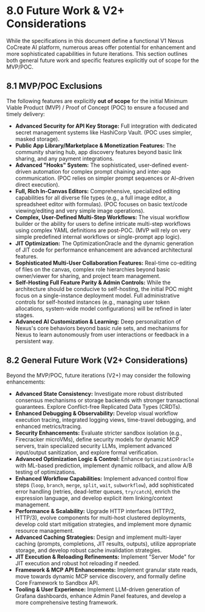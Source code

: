 # 8.0 Future Work & V2+ Considerations

While the specifications in this document define a functional V1 Nexus CoCreate AI platform, numerous areas offer potential for enhancement and more sophisticated capabilities in future iterations. This section outlines both general future work and specific features explicitly out of scope for the MVP/POC.

## 8.1 MVP/POC Exclusions

The following features are explicitly **out of scope** for the initial Minimum Viable Product (MVP) / Proof of Concept (POC) to ensure a focused and timely delivery:

*   **Advanced Security for API Key Storage:** Full integration with dedicated secret management systems like HashiCorp Vault. (POC uses simpler, masked storage).
*   **Public App Library/Marketplace & Monetization Features:** The community sharing hub, app discovery features beyond basic link sharing, and any payment integrations.
*   **Advanced "Hooks" System:** The sophisticated, user-defined event-driven automation for complex prompt chaining and inter-app communication. (POC relies on simpler prompt sequences or AI-driven direct execution).
*   **Full, Rich In-Canvas Editors:** Comprehensive, specialized editing capabilities for all diverse file types (e.g., a full image editor, a spreadsheet editor with formulas). (POC focuses on basic text/code viewing/editing and very simple image operations).
*   **Complex, User-Defined Multi-Step Workflows:** The visual workflow builder or the ability for users to define intricate multi-step workflows using complex YAML definitions are post-POC. (MVP will rely on very simple predefined internal workflows or single-prompt app logic).
*   **JIT Optimization:** The OptimizationOracle and the dynamic generation of JIT code for performance enhancement are advanced architectural features.
*   **Sophisticated Multi-User Collaboration Features:** Real-time co-editing of files on the canvas, complex role hierarchies beyond basic owner/viewer for sharing, and project team management.
*   **Self-Hosting Full Feature Parity & Admin Controls:** While the architecture should be conducive to self-hosting, the initial POC might focus on a single-instance deployment model. Full administrative controls for self-hosted instances (e.g., managing user token allocations, system-wide model configurations) will be refined in later stages.
*   **Advanced AI Customization & Learning:** Deep personalization of Nexus's core behaviors beyond basic rule sets, and mechanisms for Nexus to learn autonomously from user interactions or feedback in a persistent way.

## 8.2 General Future Work (V2+ Considerations)

Beyond the MVP/POC, future iterations (V2+) may consider the following enhancements:

*   **Advanced State Consistency:** Investigate more robust distributed consensus mechanisms or storage backends with stronger transactional guarantees. Explore Conflict-free Replicated Data Types (CRDTs).
*   **Enhanced Debugging & Observability:** Develop visual workflow execution tracing, integrated logging views, time-travel debugging, and enhanced metrics/tracing.
*   **Security Enhancements:** Evaluate stricter sandbox isolation (e.g., Firecracker microVMs), define security models for dynamic MCP servers, train specialized security LLMs, implement advanced input/output sanitization, and explore formal verification.
*   **Advanced Optimization Logic & Control:** Enhance `OptimizationOracle` with ML-based prediction, implement dynamic rollback, and allow A/B testing of optimizations.
*   **Enhanced Workflow Capabilities:** Implement advanced control flow steps (`loop`, `branch`, `merge`, `split`, `wait`, `subworkflow`), add sophisticated error handling (retries, dead-letter queues, `try/catch`), enrich the expression language, and develop explicit item linking/context management.
*   **Performance & Scalability:** Upgrade HTTP interfaces (HTTP/2, HTTP/3), evolve components for multi-host clustered deployments, develop cold start mitigation strategies, and implement more dynamic resource management.
*   **Advanced Caching Strategies:** Design and implement multi-layer caching (prompts, completions, JIT results, outputs), utilize appropriate storage, and develop robust cache invalidation strategies.
*   **JIT Execution & Reloading Refinements:** Implement "Server Mode" for JIT execution and robust hot reloading if needed.
*   **Framework & MCP API Enhancements:** Implement granular state reads, move towards dynamic MCP service discovery, and formally define Core Framework to Sandbox API.
*   **Tooling & User Experience:** Implement LLM-driven generation of Grafana dashboards, enhance Admin Panel features, and develop a more comprehensive testing framework.
